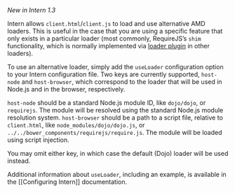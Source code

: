 *New in Intern 1.3*

Intern allows `client.html`/`client.js` to load and use alternative AMD loaders. This is useful in the case that you are using a specific feature that only exists in a particular loader (most commonly, RequireJS’s `shim` functionality, which is normally implemented via [loader plugin](https://github.com/tbranyen/use.js) in other loaders).

To use an alternative loader, simply add the `useLoader` configuration option to your Intern configuration file. Two keys are currently supported, `host-node` and `host-browser`, which correspond to the loader that will be used in Node.js and in the browser, respectively.

`host-node` should be a standard Node.js module ID, like `dojo/dojo`, or `requirejs`. The module will be resolved using the standard Node.js module resolution system.
`host-browser` should be a path to a script file, relative to `client.html`, like `node_modules/dojo/dojo.js`, or `../../bower_components/requirejs/require.js`. The module will be loaded using script injection.

You may omit either key, in which case the default (Dojo) loader will be used instead.

Additional information about `useLoader`, including an example, is available in the [[Configuring Intern]] documentation.
